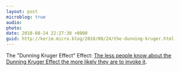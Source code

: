```yaml
---
layout: post
microblog: true
audio: 
photo: 
date: 2018-08-24 22:27:38 +0800
guid: http://kerim.micro.blog/2018/08/24/the-dunning-kruger.html
---
```

The "Dunning Kruger Effect" Effect: [The less people know about the Dunning Kruger Effect the more likely they are to invoke it](https://scottsommers.wordpress.com/2015/09/07/what-i-think-about-the-dunning-kruger-effect/). 
